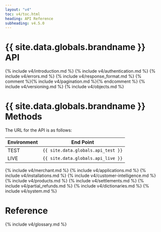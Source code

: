 ```yaml
---
layout: "v4"
toc: v4/toc.html
heading: API Reference
subheading: v4.5.0
---
```


# {{ site.data.globals.brandname }} API

{% include v4/introduction.md %}
{% include v4/authentication.md %}
{% include v4/errors.md %}
{% include v4/response_format.md %}
{% comment %}{% include v4/pagination.md %}{% endcomment %}
{% include v4/versioning.md %}
{% include v4/objects.md %}

# {{ site.data.globals.brandname }} Methods

The URL for the API is as follows:

Environment | End Point
--- | ---
TEST | `{{ site.data.globals.api_test }}`
LIVE | `{{ site.data.globals.api_live }}`

{% include v4/merchant.md %}
{% include v4/applications.md %}
{% include v4/installations.md %}
{% include v4/customer-intelligence.md %}
{% include v4/products.md %}
{% include v4/settlements.md %}
{% include v4/partial_refunds.md %}
{% include v4/dictionaries.md %}
{% include v4/system.md %}

# Reference

{% include v4/glossary.md %}
